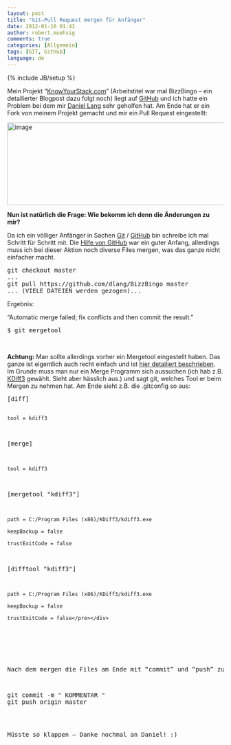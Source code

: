```yaml
---
layout: post
title: "Git–Pull Request mergen für Anfänger"
date: 2012-01-16 01:41
author: robert.muehsig
comments: true
categories: [Allgemein]
tags: [GIT, GitHub]
language: de
---
```

{% include JB/setup %}
<p>Mein Projekt “<a href="http://knowyourstack.com/">KnowYourStack.com</a>” (Arbeitstitel war mal BizzBingo – ein detailierter Blogpost dazu folgt noch) liegt auf <a href="https://github.com/robertmuehsig/BizzBingo">GitHub</a> und ich hatte ein Problem bei dem mir <a href="http://daniellang.net/">Daniel Lang</a> sehr geholfen hat. Am Ende hat er ein Fork von meinem Projekt gemacht und mir ein Pull Request eingestellt:</p> <p><a href="{{BASE_PATH}}/assets/wp-images/image1450.png"><img style="background-image: none; border-right-width: 0px; padding-left: 0px; padding-right: 0px; display: inline; border-top-width: 0px; border-bottom-width: 0px; border-left-width: 0px; padding-top: 0px" title="image" border="0" alt="image" src="{{BASE_PATH}}/assets/wp-images/image_thumb625.png" width="583" height="192"></a></p> <p><strong>Nun ist natürlich die Frage: Wie bekomm ich denn die Änderungen zu mir?</strong> </p> <p>Da ich ein völliger Anfänger in Sachen <a href="http://www.knowyourstack.com/what-is/git">Git</a> / <a href="http://www.knowyourstack.com/what-is/github">GitHub</a> bin schreibe ich mal Schritt für Schritt mit. Die <a href="http://help.github.com/send-pull-requests/">Hilfe von GitHub</a> war ein guter Anfang, allerdings muss ich bei dieser Aktion noch diverse Files mergen, was das ganze nicht einfacher macht.</p> <div style="padding-bottom: 0px; margin: 0px; padding-left: 0px; padding-right: 0px; display: inline; float: none; padding-top: 0px" id="scid:812469c5-0cb0-4c63-8c15-c81123a09de7:4f86e7bf-9598-4441-b48b-89cc32a0709d" class="wlWriterEditableSmartContent"><pre name="code" class="c#">git checkout master
... 
git pull https://github.com/dlang/BizzBingo master
... (VIELE DATEIEN werden gezogen)...</pre></div>
<p>Ergebnis:</p>
<p>“Automatic merge failed; fix conflicts and then commit the result.”</p>
<div style="padding-bottom: 0px; margin: 0px; padding-left: 0px; padding-right: 0px; display: inline; float: none; padding-top: 0px" id="scid:812469c5-0cb0-4c63-8c15-c81123a09de7:a5b21b99-06eb-48b1-a8aa-c356edbad1c7" class="wlWriterEditableSmartContent"><pre name="code" class="c#">$ git mergetool</pre></div>
<p>&nbsp;</p>
<p><strong>Achtung:</strong> Man sollte allerdings vorher ein Mergetool eingestellt haben. Das ganze ist eigentlich auch recht einfach und ist <a href="http://gitguru.com/2009/02/22/integrating-git-with-a-visual-merge-tool/">hier detailiert beschrieben</a>. Im Grunde muss man nur ein Merge Programm sich aussuchen (ich hab z.B. <a href="http://kdiff3.sourceforge.net/">KDiff3</a> gewählt. Sieht aber hässlich aus.) und sagt git, welches Tool er beim Mergen zu nehmen hat. Am Ende sieht z.B. die .gitconfig so aus:</p>
<div style="padding-bottom: 0px; margin: 0px; padding-left: 0px; padding-right: 0px; display: inline; float: none; padding-top: 0px" id="scid:812469c5-0cb0-4c63-8c15-c81123a09de7:89bc0955-6f15-48a1-9757-62ac899e9e57" class="wlWriterEditableSmartContent"><pre name="code" class="c#">[diff]
    
	tool = kdiff3
 

[merge]
    
	tool = kdiff3

[mergetool "kdiff3"]
   
	path = C:/Program Files (x86)/KDiff3/kdiff3.exe

    keepBackup = false

    trustExitCode = false
 

[difftool "kdiff3"]

    path = C:/Program Files (x86)/KDiff3/kdiff3.exe

    keepBackup = false

    trustExitCode = false</pre></div>
<p>&nbsp;</p>
<p>Nach dem mergen die Files am Ende mit “commit” und “push” zu GitHub. Fertig :)</p>
<div style="padding-bottom: 0px; margin: 0px; padding-left: 0px; padding-right: 0px; display: inline; float: none; padding-top: 0px" id="scid:812469c5-0cb0-4c63-8c15-c81123a09de7:cd498f43-56f7-4cb1-b257-8fdfa4f2f133" class="wlWriterEditableSmartContent"><pre name="code" class="c#">git commit -m " KOMMENTAR "
git push origin master</pre></div>



<p>Müsste so klappen – Danke nochmal an Daniel! :)</p>
